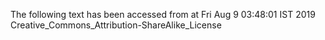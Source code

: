 The following text has been accessed from at Fri Aug 9 03:48:01 IST 2019
Creative_Commons_Attribution-ShareAlike_License

